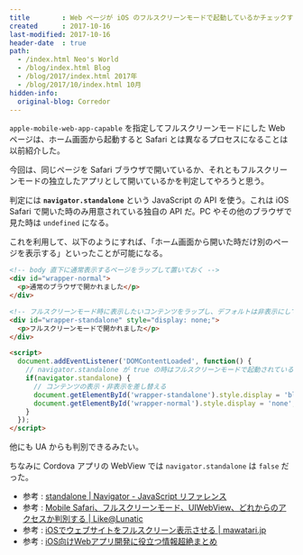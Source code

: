 ```yaml
---
title        : Web ページが iOS のフルスクリーンモードで起動しているかチェックする方法
created      : 2017-10-16
last-modified: 2017-10-16
header-date  : true
path:
  - /index.html Neo's World
  - /blog/index.html Blog
  - /blog/2017/index.html 2017年
  - /blog/2017/10/index.html 10月
hidden-info:
  original-blog: Corredor
---
```


`apple-mobile-web-app-capable` を指定してフルスクリーンモードにした Web ページは、ホーム画面から起動すると Safari とは異なるプロセスになることは以前紹介した。

今回は、同じページを Safari ブラウザで開いているか、それともフルスクリーンモードの独立したアプリとして開いているかを判定してやろうと思う。

判定には **`navigator.standalone`** という JavaScript の API を使う。これは iOS Safari で開いた時のみ用意されている独自の API だ。PC やその他のブラウザで見た時は `undefined` になる。

これを利用して、以下のようにすれば、「ホーム画面から開いた時だけ別のページを表示する」といったことが可能になる。

```html
<!-- body 直下に通常表示するページをラップして置いておく -->
<div id="wrapper-normal">
  <p>通常のブラウザで開かれました</p>
</div>

<!-- フルスクリーンモード時に表示したいコンテンツをラップし、デフォルトは非表示にしておく -->
<div id="wrapper-standalone" style="display: none;">
  <p>フルスクリーンモードで開かれました</p>
</div>

<script>
  document.addEventListener('DOMContentLoaded', function() {
    // navigator.standalone が true の時はフルスクリーンモードで起動されている
    if(navigator.standalone) {
      // コンテンツの表示・非表示を差し替える
      document.getElementById('wrapper-standalone').style.display = 'block';
      document.getElementById('wrapper-normal').style.display = 'none';
    }
  });
</script>
```

他にも UA からも判別できるみたい。

ちなみに Cordova アプリの WebView では `navigator.standalone` は `false` だった。

- 参考 : [standalone | Navigator - JavaScript リファレンス](http://www.webcreativepark.net/javascript/navigator/standalone/)
- 参考 : [Mobile Safari、フルスクリーンモード、UIWebView、どれからのアクセスか判別する | Like@Lunatic](https://likealunatic.jp/2012/11/detectiosstandalone)
- 参考 : [iOSでウェブサイトをフルスクリーン表示させる | mawatari.jp](http://mawatari.jp/archives/web-apps-like-native-apps)
- 参考 : [iOS向けWebアプリ開発に役立つ情報超絶まとめ](https://typista.it-creates.com/javascript/1614.html)
